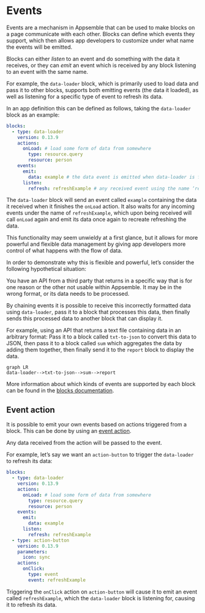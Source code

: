 # Events

Events are a mechanism in Appsemble that can be used to make blocks on a page communicate with each
other. Blocks can define which events they support, which then allows app developers to customize
under what name the events will be emitted.

Blocks can either _listen_ to an event and do something with the data it receives, or they can
_emit_ an event which is received by any block listening to an event with the same name.

For example, the `data-loader` block, which is primarily used to load data and pass it to other
blocks, supports both emitting events (the data it loaded), as well as listening for a specific type
of event to refresh its data.

In an app definition this can be defined as follows, taking the `data-loader` block as an example:

```yaml
blocks:
  - type: data-loader
    version: 0.13.9
    actions:
      onLoad: # load some form of data from somewhere
        type: resource.query
        resource: person
    events:
      emit:
        data: example # the data event is emitted when data-loader is finished loading, and will emit it under the name ‘example’
      listen:
        refresh: refreshExample # any received event using the name ‘refreshExample’ will trigger a refresh
```

The `data-loader` block will send an event called `example` containing the data it received when it
finishes the `onLoad` action. It also waits for any incoming events under the name of
`refreshExample`, which upon being received will call `onLoad` again and emit its data once again to
recreate refreshing the data.

This functionality may seem unwieldy at a first glance, but it allows for more powerful and flexible
data management by giving app developers more control of what happens with the flow of data.

In order to demonstrate why this is flexible and powerful, let’s consider the following hypothetical
situation:

You have an API from a third party that returns in a specific way that is for one reason or the
other not usable within Appsemble. It may be in the wrong format, or its data needs to be processed.

By chaining events it is possible to receive this incorrectly formatted data using `data-loader`,
pass it to a block that processes this data, then finally sends this processed data to another block
that can display it.

For example, using an API that returns a text file containing data in an arbitrary format: Pass it
to a block called `txt-to-json` to convert this data to JSON, then pass it to a block called `sum`
which aggregates the data by adding them together, then finally send it to the `report` block to
display the data.

```mermaid
graph LR
data-loader-->txt-to-json-->sum-->report
```

More information about which kinds of events are supported by each block can be found in the
[blocks documentation](/blocks).

## Event action

It is possible to emit your own events based on actions triggered from a block. This can be done by
using an [event action](../reference/action.md#event).

Any data received from the action will be passed to the event.

For example, let’s say we want an `action-button` to trigger the `data-loader` to refresh its data:

```yaml
blocks:
  - type: data-loader
    version: 0.13.9
    actions:
      onLoad: # load some form of data from somewhere
        type: resource.query
        resource: person
    events:
      emit:
        data: example
      listen:
        refresh: refreshExample
  - type: action-button
    version: 0.13.9
    parameters:
      icon: sync
    actions:
      onClick:
        type: event
        event: refreshExample
```

Triggering the `onClick` action on `action-button` will cause it to emit an event called
`refreshExample`, which the `data-loader` block is listening for, causing it to refresh its data.
